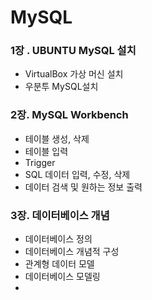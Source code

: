 # MySQL
### 1장 . UBUNTU MySQL 설치
+ VirtualBox 가상 머신 설치
+ 우분투 MySQL설치  

### 2장. MySQL Workbench
+ 테이블 생성, 삭제
+ 테이블 입력
+ Trigger
+ SQL 데이터 입력, 수정, 삭제
+ 데이터 검색 및 원하는 정보 출력

### 3장. 데이터베이스 개념
+ 데이터베이스 정의
+ 데이터베이스 개념적 구성
+ 관계형 데이터 모델
+ 데이터베이스 모델링
+ 
